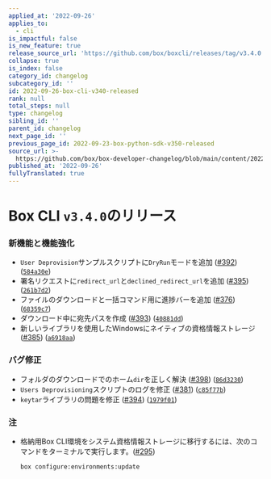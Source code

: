 ```yaml
---
applied_at: '2022-09-26'
applies_to:
  - cli
is_impactful: false
is_new_feature: true
release_source_url: 'https://github.com/box/boxcli/releases/tag/v3.4.0'
collapse: true
is_index: false
category_id: changelog
subcategory_id: ''
id: 2022-09-26-box-cli-v340-released
rank: null
total_steps: null
type: changelog
sibling_id: ''
parent_id: changelog
next_page_id: ''
previous_page_id: 2022-09-23-box-python-sdk-v350-released
source_url: >-
  https://github.com/box/box-developer-changelog/blob/main/content/2022/09-26-box-cli-v340-released.md
published_at: '2022-09-26'
fullyTranslated: true
---
```

# Box CLI `v3.4.0`のリリース

### 新機能と機能強化

* `User Deprovision`サンプルスクリプトに`DryRun`モードを追加 ([#392][1]) ([`584a30e`][2])
* 署名リクエストに`redirect_url`と`declined_redirect_url`を追加 ([#395][3]) ([`261b7d2`][4])
* ファイルのダウンロードと一括コマンド用に進捗バーを追加 ([#376][5]) ([`68359c7`][6])
* ダウンロード中に宛先パスを作成 ([#393][7]) ([`40881dd`][8])
* 新しいライブラリを使用したWindowsにネイティブの資格情報ストレージ ([#385][9]) ([`a6918aa`][10])

### バグ修正

* フォルダのダウンロードでのホーム`dir`を正しく解決 ([#398][11]) ([`86d3230`][12])
* `Users Deprovisioning`スクリプトのログを修正 ([#381][13]) ([`c85f77b`][14])
* `keytar`ライブラリの問題を修正 ([#394][15]) ([`1979f01`][16])

### 注

* 格納用Box CLI環境をシステム資格情報ストレージに移行するには、次のコマンドをターミナルで実行します。([#295](https://github.com/box/boxcli/issues/295))

    `box configure:environments:update`

[1]: https://github.com/box/boxcli/issues/392

[2]: https://github.com/box/boxcli/commit/584a30ef33446a6687ce558c810804202650299f

[3]: https://github.com/box/boxcli/issues/395

[4]: https://github.com/box/boxcli/commit/261b7d22a5e5adf3647276cbf59454cca9bf607f

[5]: https://github.com/box/boxcli/issues/376

[6]: https://github.com/box/boxcli/commit/68359c7e97ce2b606184426cbbaac73914ceb81a

[7]: https://github.com/box/boxcli/issues/393

[8]: https://github.com/box/boxcli/commit/40881ddbd2c86e80f19689f012736fb19f18d945

[9]: https://github.com/box/boxcli/issues/385

[10]: https://github.com/box/boxcli/commit/a6918aaa6e28bd29619bea31c97b845d8d429fec

[11]: https://github.com/box/boxcli/issues/398

[12]: https://github.com/box/boxcli/commit/86d3230456827a042be04f5ef372b15d83fd6a10

[13]: https://github.com/box/boxcli/issues/381

[14]: https://github.com/box/boxcli/commit/c85f77b3042dfc3ddfe54b2acd94b220f6ee0e9b

[15]: https://github.com/box/boxcli/issues/394

[16]: https://github.com/box/boxcli/commit/1979f01758a30cd1dbf9d32c19ce2f3a00c0d5ec
